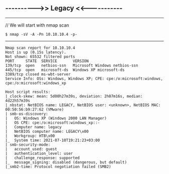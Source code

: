 ## ---------->> Legacy <<-----------

-------

// We will start with nmap scan

    $ nmap -sV -A -Pn 10.10.10.4 -p-
----

    Nmap scan report for 10.10.10.4
    Host is up (0.15s latency).
    Not shown: 65532 filtered ports
    PORT     STATE  SERVICE       VERSION
    139/tcp  open   netbios-ssn   Microsoft Windows netbios-ssn
    445/tcp  open   microsoft-ds  Windows XP microsoft-ds
    3389/tcp closed ms-wbt-server
    Service Info: OSs: Windows, Windows XP; CPE: cpe:/o:microsoft:windows, cpe:/o:microsoft:windows_xp

    Host script results:
    |_clock-skew: mean: 5d00h27m39s, deviation: 2h07m16s, median: 4d22h57m39s
    |_nbstat: NetBIOS name: LEGACY, NetBIOS user: <unknown>, NetBIOS MAC: 00:50:56:b9:27:62 (VMware)
    | smb-os-discovery: 
    |   OS: Windows XP (Windows 2000 LAN Manager)
    |   OS CPE: cpe:/o:microsoft:windows_xp::-
    |   Computer name: legacy
    |   NetBIOS computer name: LEGACY\x00
    |   Workgroup: HTB\x00
    |_  System time: 2021-07-10T19:21:23+03:00
    | smb-security-mode: 
    |   account_used: guest
    |   authentication_level: user
    |   challenge_response: supported
    |_  message_signing: disabled (dangerous, but default)
    |_smb2-time: Protocol negotiation failed (SMB2)
